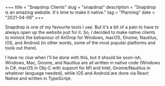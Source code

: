 +++
title = "Snapdrop Clients"
slug = "snapdrop"
description = "Snapdrop is an amazing website. It's time to make it native."
tag = "Planning"
date = "2021-04-08"
+++

Snapdrop is one of my favourite tools I use. But it's a bit of a pain to have to always open up the website just for it. So, I decided to make native clients to mimick the behaviour of AirDrop for Windows, macOS, Gnome, Nautilus, iOS, and Android (in other words, some of the most popular platforms and tools out there).

I have no clue when I'll be done with this, but it should be soon-ish. Windows, Mac, Gnome, and Nautilus are all written in native code (Windows in C#, macOS in Obj-C with support for M1 and Intel, Gnome/Nautilus in whatever language needed), while iOS and Android are done via React Native and written in TypeScript.
